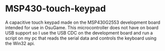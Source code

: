 # MSP430-touch-keypad
A capacitive touch keypad made on the MSP430G2553 development board intended for use in OsuGame. This microcontroller does not have on board USB support
so I use the USB CDC on the development board and run a script on my pc that reads the serial data and controls the keyboard using the Win32 api.
